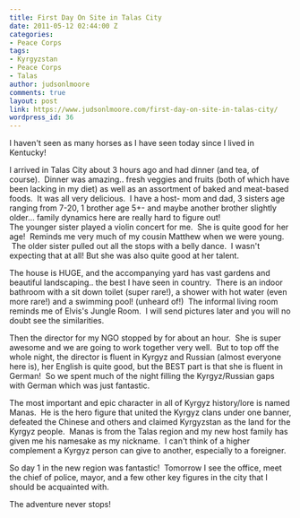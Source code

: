 ```yaml
---
title: First Day On Site in Talas City
date: 2011-05-12 02:44:00 Z
categories:
- Peace Corps
tags:
- Kyrgyzstan
- Peace Corps
- Talas
author: judsonlmoore
comments: true
layout: post
link: https://www.judsonlmoore.com/first-day-on-site-in-talas-city/
wordpress_id: 36
---
```


I haven't seen as many horses as I have seen today since I lived in Kentucky!  




  
I arrived in Talas City about 3 hours ago and had dinner (and tea, of course).  Dinner was amazing.. fresh veggies and fruits (both of which have been lacking in my diet) as well as an assortment of baked and meat-based foods.  It was all very delicious.  I have a host- mom and dad, 3 sisters age ranging from 7-20, 1 brother age 5+- and maybe another brother slightly older… family dynamics here are really hard to figure out!  
The younger sister played a violin concert for me.  She is quite good for her age!  Reminds me very much of my cousin Matthew when we were young.  The older sister pulled out all the stops with a belly dance.  I wasn't expecting that at all! But she was also quite good at her talent.  




  
The house is HUGE, and the accompanying yard has vast gardens and beautiful landscaping.. the best I have seen in country.  There is an indoor bathroom with a sit down toilet (super rare!), a shower with hot water (even more rare!) and a swimming pool! (unheard of!)  The informal living room reminds me of Elvis's Jungle Room.  I will send pictures later and you will no doubt see the similarities. 




  
Then the director for my NGO stopped by for about an hour.  She is super awesome and we are going to work together very well.  But to top off the whole night, the director is fluent in Kyrgyz and Russian (almost everyone here is), her English is quite good, but the BEST part is that she is fluent in German!  So we spent much of the night filling the Kyrgyz/Russian gaps with German which was just fantastic.




  
The most important and epic character in all of Kyrgyz history/lore is named Manas.  He is the hero figure that united the Kyrgyz clans under one banner, defeated the Chinese and others and claimed Kyrgyzstan as the land for the Kyrgyz people.  Manas is from the Talas region and my new host family has given me his namesake as my nickname.  I can't think of a higher complement a Kyrgyz person can give to another, especially to a foreigner.  




  
So day 1 in the new region was fantastic!  Tomorrow I see the office, meet the chief of police, mayor, and a few other key figures in the city that I should be acquainted with.




The adventure never stops!
